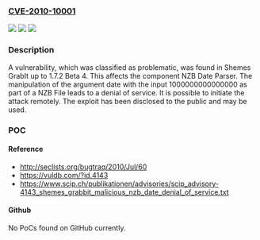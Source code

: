 ### [CVE-2010-10001](https://cve.mitre.org/cgi-bin/cvename.cgi?name=CVE-2010-10001)
![](https://img.shields.io/static/v1?label=Product&message=GrabIt&color=blue)
![](https://img.shields.io/static/v1?label=Version&message=1.7.2%20Beta%204%20&color=brightgreen)
![](https://img.shields.io/static/v1?label=Vulnerability&message=CWE-404%20Denial%20of%20Service&color=brightgreen)

### Description

A vulnerability, which was classified as problematic, was found in Shemes GrabIt up to 1.7.2 Beta 4. This affects the component NZB Date Parser. The manipulation of the argument date with the input 1000000000000000 as part of a NZB File leads to a denial of service. It is possible to initiate the attack remotely. The exploit has been disclosed to the public and may be used.

### POC

#### Reference
- http://seclists.org/bugtraq/2010/Jul/60
- https://vuldb.com/?id.4143
- https://www.scip.ch/publikationen/advisories/scip_advisory-4143_shemes_grabbit_malicious_nzb_date_denial_of_service.txt

#### Github
No PoCs found on GitHub currently.

